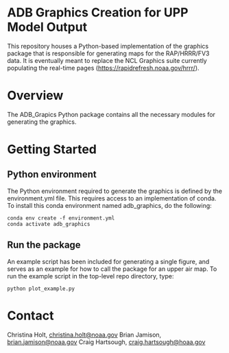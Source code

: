 # ADB Graphics Creation for UPP Model Output

This repository houses a Python-based implementation of the graphics package
that is responsible for generating maps for the RAP/HRRR/FV3 data. It is
eventually meant to replace the NCL Graphics suite currently populating the
real-time pages (https://rapidrefresh.noaa.gov/hrrr/).

# Overview

The ADB_Grapics Python package contains all the necessary modules for generating
the graphics.

# Getting Started

## Python environment

The Python environment required to generate the graphics is defined by the
environment.yml file. This requires access to an implementation of conda. To
install this conda environment named adb_graphics, do the following:

```
conda env create -f environment.yml
conda activate adb_graphics
```

## Run the package

An example script has been included for generating a single figure, and serves
as an example for how to call the package for an upper air map. To run the
example script in the top-level repo directory, type: 

```
python plot_example.py
```

# Contact

Christina Holt, christina.holt@noaa.gov
Brian Jamison, brian.jamison@noaa.gov
Craig Hartsough, craig.hartsough@hoaa.gov
